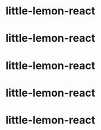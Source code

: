 # little-lemon-react
# little-lemon-react
# little-lemon-react
# little-lemon-react
# little-lemon-react
